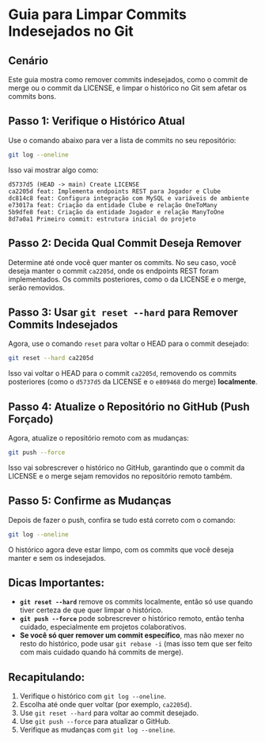 
# Guia para Limpar Commits Indesejados no Git

## Cenário
Este guia mostra como remover commits indesejados, como o commit de merge ou o commit da LICENSE, e limpar o histórico no Git sem afetar os commits bons.

## Passo 1: Verifique o Histórico Atual
Use o comando abaixo para ver a lista de commits no seu repositório:

```bash
git log --oneline
```

Isso vai mostrar algo como:

```
d5737d5 (HEAD -> main) Create LICENSE
ca2205d feat: Implementa endpoints REST para Jogador e Clube
dc814c8 feat: Configura integração com MySQL e variáveis de ambiente
e73017a feat: Criação da entidade Clube e relação OneToMany
5b9dfe8 feat: Criação da entidade Jogador e relação ManyToOne
8d7a0a1 Primeiro commit: estrutura inicial do projeto
```

## Passo 2: Decida Qual Commit Deseja Remover
Determine até onde você quer manter os commits. No seu caso, você deseja manter o commit `ca2205d`, onde os endpoints REST foram implementados. Os commits posteriores, como o da LICENSE e o merge, serão removidos.

## Passo 3: Usar `git reset --hard` para Remover Commits Indesejados
Agora, use o comando `reset` para voltar o HEAD para o commit desejado:

```bash
git reset --hard ca2205d
```

Isso vai voltar o HEAD para o commit `ca2205d`, removendo os commits posteriores (como o `d5737d5` da LICENSE e o `e809468` do merge) **localmente**.

## Passo 4: Atualize o Repositório no GitHub (Push Forçado)
Agora, atualize o repositório remoto com as mudanças:

```bash
git push --force
```

Isso vai sobrescrever o histórico no GitHub, garantindo que o commit da LICENSE e o merge sejam removidos no repositório remoto também.

## Passo 5: Confirme as Mudanças
Depois de fazer o push, confira se tudo está correto com o comando:

```bash
git log --oneline
```

O histórico agora deve estar limpo, com os commits que você deseja manter e sem os indesejados.

## Dicas Importantes:
- **`git reset --hard`** remove os commits localmente, então só use quando tiver certeza de que quer limpar o histórico.
- **`git push --force`** pode sobrescrever o histórico remoto, então tenha cuidado, especialmente em projetos colaborativos.
- **Se você só quer remover um commit específico**, mas não mexer no resto do histórico, pode usar `git rebase -i` (mas isso tem que ser feito com mais cuidado quando há commits de merge).

## Recapitulando:
1. Verifique o histórico com `git log --oneline`.
2. Escolha até onde quer voltar (por exemplo, `ca2205d`).
3. Use `git reset --hard` para voltar ao commit desejado.
4. Use `git push --force` para atualizar o GitHub.
5. Verifique as mudanças com `git log --oneline`.
